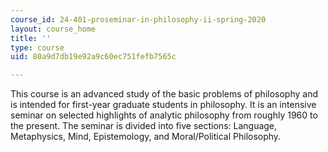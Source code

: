```yaml
---
course_id: 24-401-proseminar-in-philosophy-ii-spring-2020
layout: course_home
title: ''
type: course
uid: 80a9d7db19e92a9c60ec751fefb7565c

---
```

This course is an advanced study of the basic problems of philosophy and is intended for first-year graduate students in philosophy. It is an intensive seminar on selected highlights of analytic philosophy from roughly 1960 to the present. The seminar is divided into five sections: Language, Metaphysics, Mind, Epistemology, and Moral/Political Philosophy.
